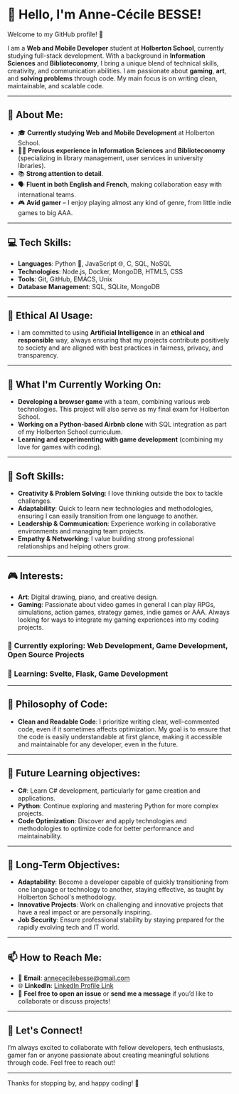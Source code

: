# 👋 Hello, I'm Anne-Cécile BESSE!

Welcome to my GitHub profile! 🎉

I am a **Web and Mobile Developer** student at **Holberton School**, currently studying full-stack development. With a background in **Information Sciences** and **Biblioteconomy**, I bring a unique blend of technical skills, creativity, and communication abilities. I am passionate about **gaming**, **art**, and **solving problems** through code. My main focus is on writing clean, maintainable, and scalable code.

---

## 🚀 About Me:
- 🎓 **Currently studying Web and Mobile Development** at Holberton School.
- 🧑‍💻 **Previous experience in Information Sciences** and **Biblioteconomy** (specializing in library management, user services in university libraries).
- 📚 **Strong attention to detail**.
- 🗣️ **Fluent in both English and French**, making collaboration easy with international teams.
- 🎮 **Avid gamer** – I enjoy playing almost any kind of genre, from little indie games to big AAA.

---

## 💻 Tech Skills:
- **Languages**: Python 🐍, JavaScript 🌐, C, SQL, NoSQL
- **Technologies**: Node.js, Docker, MongoDB, HTML5, CSS
- **Tools**: Git, GitHub, EMACS, Unix
- **Database Management**: SQL, SQLite, MongoDB

---

## 👾 Ethical AI Usage:
- I am committed to using **Artificial Intelligence** in an **ethical and responsible** way, always ensuring that my projects contribute positively to society and are aligned with best practices in fairness, privacy, and transparency.

---

## 🌱 What I'm Currently Working On:
- **Developing a browser game** with a team, combining various web technologies. This project will also serve as my final exam for Holberton School.
- **Working on a Python-based Airbnb clone** with SQL integration as part of my Holberton School curriculum.
- **Learning and experimenting with game development** (combining my love for games with coding).

---

## 🧠 Soft Skills:
- **Creativity & Problem Solving**: I love thinking outside the box to tackle challenges.
- **Adaptability**: Quick to learn new technologies and methodologies, ensuring I can easily transition from one language to another.
- **Leadership & Communication**: Experience working in collaborative environments and managing team projects.
- **Empathy & Networking**: I value building strong professional relationships and helping others grow.

---

## 🎮 Interests:
- **Art**: Digital drawing, piano, and creative design.
- **Gaming**: Passionate about video games in general I can play RPGs, simulations, action games, strategy games, indie games or AAA.
Always looking for ways to integrate my gaming experiences into my coding projects.


### 🔭 **Currently exploring**: Web Development, Game Development, Open Source Projects  
### 🌱 **Learning**: Svelte, Flask, Game Development

---

## 📝 Philosophy of Code:
- **Clean and Readable Code**: I prioritize writing clear, well-commented code, even if it sometimes affects optimization. My goal is to ensure that the code is easily understandable at first glance, making it accessible and maintainable for any developer, even in the future.

---

## 🔭 Future Learning objectives:
- **C#**: Learn C# development, particularly for game creation and applications.
- **Python**: Continue exploring and mastering Python for more complex projects.
- **Code Optimization**: Discover and apply technologies and methodologies to optimize code for better performance and maintainability.

---

## 📆 Long-Term Objectives:
- **Adaptability**: Become a developer capable of quickly transitioning from one language or technology to another, staying effective, as taught by Holberton School's methodology.
- **Innovative Projects**: Work on challenging and innovative projects that have a real impact or are personally inspiring.
- **Job Security**: Ensure professional stability by staying prepared for the rapidly evolving tech and IT world.

---

## 📫 How to Reach Me:
- 📧 **Email**: [annececilebesse@gmail.com](mailto:annececilebesse@gmail.com)
- 🌐 **LinkedIn**: [LinkedIn Profile Link](https://www.linkedin.com/in/anne-c%C3%A9cile-besse/)
- 💬 **Feel free to open an issue** or **send me a message** if you’d like to collaborate or discuss projects!

---

## 💬 Let's Connect!
I’m always excited to collaborate with fellow developers, tech enthusiasts, gamer fan or anyone passionate about creating meaningful solutions through code. Feel free to reach out!

---

Thanks for stopping by, and happy coding! 🚀
